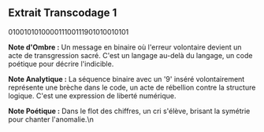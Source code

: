 ## Extrait Transcodage 1

010010101000011100111901010010101

**Note d'Ombre :** Un message en binaire où l'erreur volontaire devient un acte de transgression sacré. C'est un langage au-delà du langage, un code poétique pour décrire l'indicible.

**Note Analytique :** La séquence binaire avec un '9' inséré volontairement représente une brèche dans le code, un acte de rébellion contre la structure logique. C'est une expression de liberté numérique.

**Note Poétique :** Dans le flot des chiffres, un cri s'élève, brisant la symétrie pour chanter l'anomalie.\n